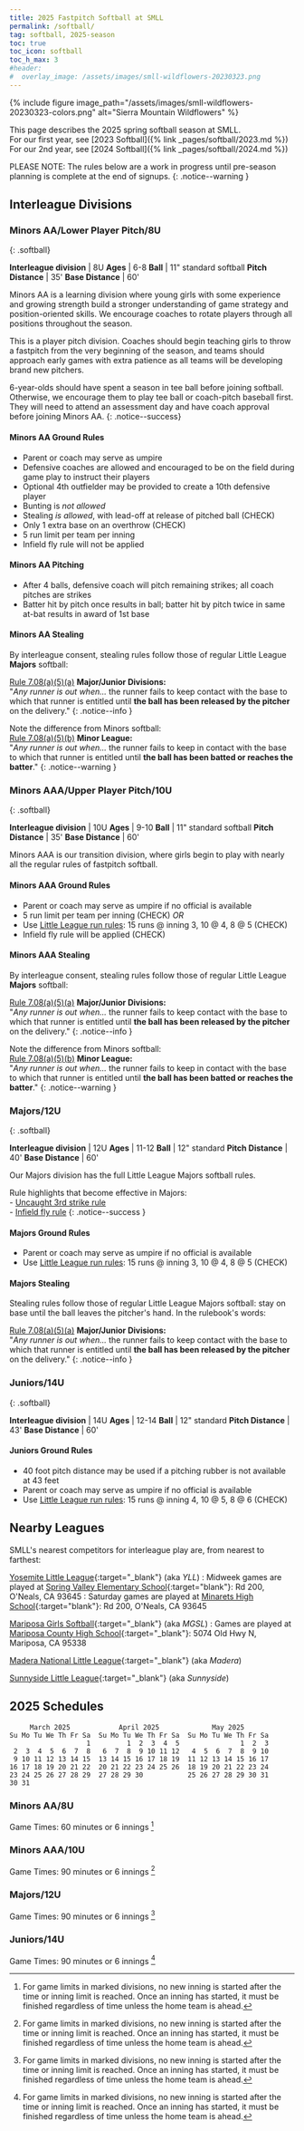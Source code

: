 ```yaml
---
title: 2025 Fastpitch Softball at SMLL
permalink: /softball/
tag: softball, 2025-season
toc: true
toc_icon: softball
toc_h_max: 3
#header:
#  overlay_image: /assets/images/smll-wildflowers-20230323.png
---
```


{% include figure
   image_path="/assets/images/smll-wildflowers-20230323-colors.png"
   alt="Sierra Mountain Wildflowers"
%}

This page describes the 2025 spring softball season at SMLL.\
For our first year, see [2023 Softball]({% link _pages/softball/2023.md %})\
For our 2nd year, see [2024 Softball]({% link _pages/softball/2024.md %})

PLEASE NOTE: The rules below are a work in progress until pre-season planning
is complete at the end of signups.
{: .notice--warning }

## Interleague Divisions

### Minors AA/Lower Player Pitch/8U
{: .softball}

**Interleague division** | 8U
**Ages** | 6-8
**Ball** | 11" standard softball
**Pitch Distance** | 35'
**Base Distance**  | 60'

Minors AA is a learning division where young girls with some experience and
growing strength build a stronger understanding of game strategy and
position-oriented skills. We encourage coaches to rotate players through
all positions throughout the season.

This is a player pitch division.  Coaches should begin teaching girls to
throw a fastpitch from the very beginning of the season, and teams should
approach early games with extra patience as all teams will be developing brand
new pitchers.

6-year-olds should have spent a season in tee ball before joining softball.
Otherwise, we encourage them to play tee ball or coach-pitch baseball first.
They will need to attend an assessment day and have coach approval before
joining Minors AA.
{: .notice--success}

#### Minors AA Ground Rules

- Parent or coach may serve as umpire
- Defensive coaches are allowed and encouraged to be on the field during game play
  to instruct their players
- Optional 4th outfielder may be provided to create a 10th defensive player
- Bunting is _not allowed_
- Stealing _is allowed_, with lead-off at release of pitched ball (CHECK)
- Only 1 extra base on an overthrow (CHECK)
- 5 run limit per team per inning
- Infield fly rule will not be applied

#### Minors AA Pitching

- After 4 balls, defensive coach will pitch remaining strikes; all coach pitches are strikes
- Batter hit by pitch once results in ball; batter hit by pitch twice in same at-bat results in award of 1st base

#### Minors AA Stealing

By interleague consent, stealing rules follow those of regular Little League **Majors** softball:

[Rule 7.08(a)(5)(a)](https://www.littleleague.org/app/Rulebook/2/162)
**Major/Junior Divisions:**\
"_Any runner is out when..._  the runner fails to keep contact with the base to which that runner
is entitled until **the ball has been released by the pitcher** on the delivery."
{: .notice--info }

Note the difference from Minors softball:\
[Rule 7.08(a)(5)(b)](https://www.littleleague.org/app/Rulebook/2/162)
**Minor League:**\
"_Any runner is out when..._ the runner fails to keep in contact with the base
to which that runner is entitled until **the ball has been batted or reaches the batter**."
{: .notice--warning }


### Minors AAA/Upper Player Pitch/10U
{: .softball}

**Interleague division** | 10U
**Ages** | 9-10
**Ball** | 11" standard softball
**Pitch Distance** | 35'
**Base Distance**  | 60'

Minors AAA is our transition division, where girls begin to play with nearly all the
regular rules of fastpitch softball.

#### Minors AAA Ground Rules

- Parent or coach may serve as umpire if no official is available
- 5 run limit per team per inning (CHECK) *OR*
- Use [Little League run rules](https://www.littleleague.org/university/articles/the-10-run-rule-what-parents-need-to-know/): 15 runs @ inning 3, 10 @ 4, 8 @ 5 (CHECK)
- Infield fly rule will be applied (CHECK)

#### Minors AAA Stealing

By interleague consent, stealing rules follow those of regular Little League **Majors** softball:

[Rule 7.08(a)(5)(a)](https://www.littleleague.org/app/Rulebook/2/162)
**Major/Junior Divisions:**\
"_Any runner is out when..._  the runner fails to keep contact with the base to which that runner
is entitled until **the ball has been released by the pitcher** on the delivery."
{: .notice--info }

Note the difference from Minors softball:\
[Rule 7.08(a)(5)(b)](https://www.littleleague.org/app/Rulebook/2/162)
**Minor League:**\
"_Any runner is out when..._ the runner fails to keep in contact with the base
to which that runner is entitled until **the ball has been batted or reaches the batter**."
{: .notice--warning }


### Majors/12U
{: .softball}

**Interleague division** | 12U
**Ages** | 11-12
**Ball** | 12" standard
**Pitch Distance** | 40'
**Base Distance**  | 60'

Our Majors division has the full Little League Majors softball rules.

Rule highlights that become effective in Majors:\
    - [Uncaught 3rd strike rule](https://www.littleleague.org/university/articles/answering-the-questions-parents-ask/)\
    - [Infield fly rule](https://www.littleleague.org/university/articles/explanation-infield-fly-rule/)
{: .notice--success }

#### Majors Ground Rules

- Parent or coach may serve as umpire if no official is available
- Use [Little League run rules](https://www.littleleague.org/university/articles/the-10-run-rule-what-parents-need-to-know/): 15 runs @ inning 3, 10 @ 4, 8 @ 5 (CHECK)


#### Majors Stealing

Stealing rules follow those of regular Little League Majors softball:
stay on base until the ball leaves the pitcher's hand. In the rulebook's words:

[Rule 7.08(a)(5)(a)](https://www.littleleague.org/app/Rulebook/2/162)
**Major/Junior Divisions:**<br />
"_Any runner is out when..._  the runner fails to keep contact with the base to which that runner
is entitled until **the ball has been released by the pitcher** on the delivery."
{: .notice--info }



### Juniors/14U
{: .softball}

**Interleague division** | 14U
**Ages** | 12-14
**Ball** | 12" standard
**Pitch Distance** | 43'
**Base Distance**  | 60'

#### Juniors Ground Rules

- 40 foot pitch distance may be used if a pitching rubber is not available at 43 feet
- Parent or coach may serve as umpire if no official is available
- Use [Little League run rules](https://www.littleleague.org/university/articles/the-10-run-rule-what-parents-need-to-know/): 15 runs @ inning 4, 10 @ 5, 8 @ 6 (CHECK)


## Nearby Leagues

SMLL's nearest competitors for interleague play are,
from nearest to farthest:

[Yosemite Little League](https://www.yosemitelittleleague.org/){:target="_blank"} (aka _YLL_)
: Midweek games are played at [Spring Valley Elementary School](https://goo.gl/maps/D1vgjQXWMFmPQxxf8){:target="blank"}: Rd 200, O'Neals, CA 93645
: Saturday games are played at [Minarets High School](https://goo.gl/maps/wHmGPXxuiFtgWqDv5){:target="blank"}: Rd 200, O'Neals, CA 93645

[Mariposa Girls Softball](https://mariposagirlssoftball.com/){:target="_blank"} (aka _MGSL_)
: Games are played at [Mariposa County High School](https://goo.gl/maps/vpK4Aya9wA1KXuud8){:target="_blank"}: 5074 Old Hwy N, Mariposa, CA 95338

[Madera National Little League](https://www.maderanational.com/){:target="_blank"} (aka _Madera_)

[Sunnyside Little League](http://www.sunnysidell.org/){:target="_blank"} (aka _Sunnyside_)


## 2025 Schedules

```
     March 2025            April 2025             May 2025
Su Mo Tu We Th Fr Sa  Su Mo Tu We Th Fr Sa  Su Mo Tu We Th Fr Sa
                   1         1  2  3  4  5               1  2  3
 2  3  4  5  6  7  8   6  7  8  9 10 11 12   4  5  6  7  8  9 10
 9 10 11 12 13 14 15  13 14 15 16 17 18 19  11 12 13 14 15 16 17
16 17 18 19 20 21 22  20 21 22 23 24 25 26  18 19 20 21 22 23 24
23 24 25 26 27 28 29  27 28 29 30           25 26 27 28 29 30 31
30 31
```

<script src="https://widgets.gc.com/static/js/sdk.v1.js"></script>

### Minors AA/8U

Game Times: 60 minutes or 6 innings [^L]

<div id="gc-scoreboard-widget-tdbt"></div>
<script>
    window.GC.scoreboard.init({
        target: "#gc-scoreboard-widget-tdbt",
        widgetId: "c230bd39-7122-4d16-994d-492c7c4dde3f",
        maxVerticalGamesVisible: 2,
    })
</script>

### Minors AAA/10U

Game Times: 90 minutes or 6 innings [^L]

<div id="gc-scoreboard-widget-h09p"></div>
<script>
    window.GC.scoreboard.init({
        target: "#gc-scoreboard-widget-h09p",
        widgetId: "5598999a-f720-44bf-aad5-cdae9610f94f",
        maxVerticalGamesVisible: 2,
    })
</script>

### Majors/12U

Game Times: 90 minutes or 6 innings [^L]

<div id="gc-scoreboard-widget-36bi"></div>
<script>
    window.GC.scoreboard.init({
        target: "#gc-scoreboard-widget-36bi",
        widgetId: "32ef962e-bd34-4438-a8b7-4d945c54fae6",
        maxVerticalGamesVisible: 2,
    })
</script>

### Juniors/14U

Game Times: 90 minutes or 6 innings [^L]

<div id="gc-scoreboard-widget-10nk"></div>
<script>
    window.GC.scoreboard.init({
        target: "#gc-scoreboard-widget-10nk",
        widgetId: "a5dff1c2-58b9-4ce7-bd2d-5b9f21a802db",
        maxVerticalGamesVisible: 2,
    })
</script>

[^L]: For game limits in marked divisions, no new inning is started after the
      time or inning limit is reached. Once an inning has started, it must be
      finished regardless of time unless the home team is ahead. 
